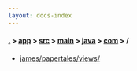 ```yaml
---
layout: docs-index
---
```

#### [.](./../../../../../index) > [app](./../../../../index) > [src](./../../../index) > [main](./../../index) > [java](./../index) > [com](./index) > **/**

- [james/papertales/views/](james/papertales/views/)
